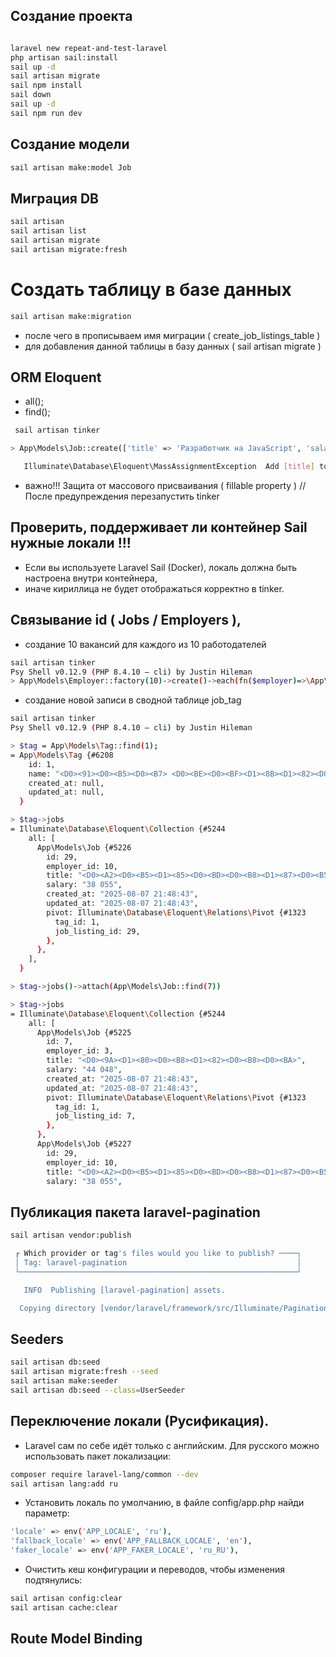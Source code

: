 ## Создание проекта

```sh

laravel new repeat-and-test-laravel
php artisan sail:install
sail up -d
sail artisan migrate
sail npm install
sail down
sail up -d
sail npm run dev

```

## Создание модели

```sh
sail artisan make:model Job
```

## Миграция DB

```sh
sail artisan
sail artisan list
sail artisan migrate
sail artisan migrate:fresh
```

# Создать таблицу в базе данных

```sh
sail artisan make:migration
```

-   после чего в прописываем имя миграции ( create_job_listings_table )
-   для добавления данной таблицы в базу данных ( sail artisan migrate )

## ORM Eloquent

-   all();
-   find();

```sh
 sail artisan tinker

> App\Models\Job::create(['title' => 'Разработчик на JavaScript', 'salary' => '90,000']);

   Illuminate\Database\Eloquent\MassAssignmentException  Add [title] to fillable property to allow mass assignment on [App\Models\Job].
```

-   важно!!! Защита от массового присваивания ( fillable property ) // После предупреждения перезапустить tinker

## Проверить, поддерживает ли контейнер Sail нужные локали !!!

-   Если вы используете Laravel Sail (Docker), локаль должна быть настроена внутри контейнера,
-   иначе кириллица не будет отображаться корректно в tinker.

## Связывание id ( Jobs / Employers ),

-   создание 10 вакансий для каждого из 10 работодателей

```sh
sail artisan tinker
Psy Shell v0.12.9 (PHP 8.4.10 — cli) by Justin Hileman
> App\Models\Employer::factory(10)->create()->each(fn($employer)=>\App\Models\Job::factory(10)->create(['employer_id' => $employer->id]));
```

-   создание новой записи в сводной таблице job_tag

```sh
sail artisan tinker
Psy Shell v0.12.9 (PHP 8.4.10 — cli) by Justin Hileman

> $tag = App\Models\Tag::find(1);
= App\Models\Tag {#6208
    id: 1,
    name: "<D0><91><D0><B5><D0><B7> <D0><BE><D0><BF><D1><8B><D1><82><D0><B0>",
    created_at: null,
    updated_at: null,
  }

> $tag->jobs
= Illuminate\Database\Eloquent\Collection {#5244
    all: [
      App\Models\Job {#5226
        id: 29,
        employer_id: 10,
        title: "<D0><A2><D0><B5><D1><85><D0><BD><D0><B8><D1><87><D0><B5><D1><81><D0><BA><D0><B8><D0><B9> <D0><BF><D0><B8><D1><81><D0><B0><D1><82><D0><B5><D0><BB><D1><8C>",
        salary: "38 055",
        created_at: "2025-08-07 21:48:43",
        updated_at: "2025-08-07 21:48:43",
        pivot: Illuminate\Database\Eloquent\Relations\Pivot {#1323
          tag_id: 1,
          job_listing_id: 29,
        },
      },
    ],
  }

> $tag->jobs()->attach(App\Models\Job::find(7))

> $tag->jobs
= Illuminate\Database\Eloquent\Collection {#5244
    all: [
      App\Models\Job {#5225
        id: 7,
        employer_id: 3,
        title: "<D0><9A><D1><80><D0><B8><D1><82><D0><B8><D0><BA>",
        salary: "44 048",
        created_at: "2025-08-07 21:48:43",
        updated_at: "2025-08-07 21:48:43",
        pivot: Illuminate\Database\Eloquent\Relations\Pivot {#1323
          tag_id: 1,
          job_listing_id: 7,
        },
      },
      App\Models\Job {#5227
        id: 29,
        employer_id: 10,
        title: "<D0><A2><D0><B5><D1><85><D0><BD><D0><B8><D1><87><D0><B5><D1><81><D0><BA><D0><B8><D0><B9> <D0><BF><D0><B8><D1><81><D0><B0><D1><82><D0><B5><D0><BB><D1><8C>",
        salary: "38 055",

```

## Публикация пакета laravel-pagination

```sh
sail artisan vendor:publish

 ┌ Which provider or tag's files would you like to publish? ────┐
 │ Tag: laravel-pagination                                      │
 └──────────────────────────────────────────────────────────────┘

   INFO  Publishing [laravel-pagination] assets.

  Copying directory [vendor/laravel/framework/src/Illuminate/Pagination/resources/views] to [resources/views/vendor/pagination] ............... DONE
```

## Seeders

```sh
sail artisan db:seed
sail artisan migrate:fresh --seed
sail artisan make:seeder
sail artisan db:seed --class=UserSeeder
```

## Переключение локали (Русификация).

-   Laravel сам по себе идёт только с английским. Для русского можно использовать пакет локализации:

```sh
composer require laravel-lang/common --dev
sail artisan lang:add ru
```

-   Установить локаль по умолчанию, в файле config/app.php найди параметр:

```sh
'locale' => env('APP_LOCALE', 'ru'),
'fallback_locale' => env('APP_FALLBACK_LOCALE', 'en'),
'faker_locale' => env('APP_FAKER_LOCALE', 'ru_RU'),
```

-   Очистить кеш конфигурации и переводов, чтобы изменения подтянулись:

```sh
sail artisan config:clear
sail artisan cache:clear
```

## Route Model Binding
